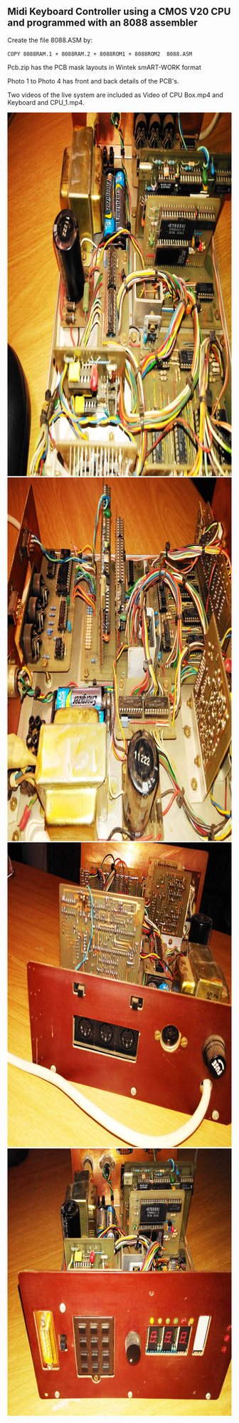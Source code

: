 ## Midi Keyboard Controller using a CMOS V20 CPU and programmed with an 8088 assembler


Create the file 8088.ASM by:   
```                                    
COPY 8088RAM.1 + 8088RAM.2 + 8088ROM1 + 8088ROM2  8088.ASM
```

Pcb.zip has the PCB mask layouts in Wintek smART-WORK format

Photo 1 to Photo 4 has front and back details of the PCB's.

Two videos of the live system are included as Video of CPU Box.mp4 and Keyboard and CPU_1.mp4.

<img src="https://github.com/TobiasVanDyk/Midi-Keyboard-Controller/blob/master/CPU Box Photo 1.jpg" width="1088" height="816" />

<img src="https://github.com/TobiasVanDyk/Midi-Keyboard-Controller/blob/master/CPU Box Photo 2.jpg" width="1088" height="816" />

<img src="https://github.com/TobiasVanDyk/Midi-Keyboard-Controller/blob/master/CPU Box Photo 3.jpg" width="883" height="684" />

<img src="https://github.com/TobiasVanDyk/Midi-Keyboard-Controller/blob/master/CPU Box Photo 4.jpg" width="980" height="600" />




